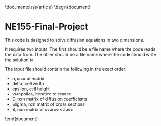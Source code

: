 \documentclass{article}
\begin{document}
# NE155-Final-Project

This code is designed to solve diffusion equations in two dimensions.

It requires two inputs. The first should be a file name where the code reads the data from. The other should be a file name where the code should write the solution to.

The input file should contain the following in the exact order:

- n, size of matrix  
- delta, cell width  
- epsilon, cell height  
- varepsilon, iterative tolerance  
- D, nxn matrix of diffusion coefficients  
- \sigma, nxn matrix of cross sections  
- S, nxn matrix of source values  

\end{document}
